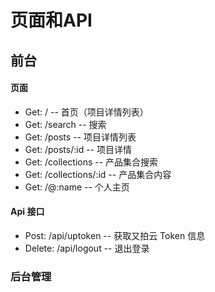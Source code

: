 # 页面和API

## 前台

#### 页面

- Get: / -- 首页（项目详情列表）
- Get: /search -- 搜索
- Get: /posts -- 项目详情列表
- Get: /posts/:id -- 项目详情
- Get: /collections -- 产品集合搜索
- Get: /collections/:id -- 产品集合内容
- Get: /@:name -- 个人主页

#### Api 接口

- Post: /api/uptoken -- 获取又拍云 Token 信息
- Delete: /api/logout -- 退出登录

### 后台管理
